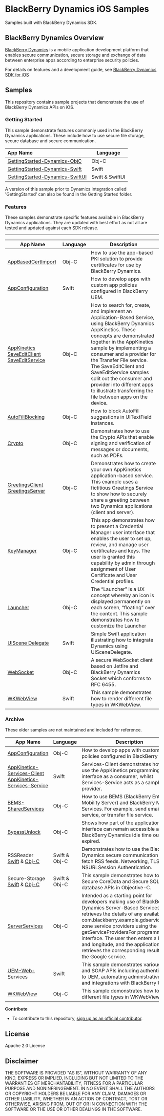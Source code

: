 # BlackBerry Dynamics iOS Samples

Samples built with BlackBerry Dynamics SDK.

## BlackBerry Dynamics Overview

[BlackBerry Dynamics](https://docs.blackberry.com/en/endpoint-management/blackberry-dynamics) is a mobile application development platform that enables secure communication, secure storage and exchange of data between enterprise apps according to enterprise security policies.

For details on features and a development guide, see [BlackBerry Dynamics SDK for iOS](https://docs.blackberry.com/en/development-tools/blackberry-dynamics-sdk-ios/)

## Samples

This repository contains sample projects that demonstrate the use of BlackBerry Dynamics APIs on iOS.

### Getting Started

This sample demonstrate features commonly used in the BlackBerry Dynamics applications. These include how to use secure file storage, secure database and secure communication.

| App Name                                                     | Language        |
| :----------------------------------------------------------- | --------------- |
| [GettingStarted-Dynamics-ObjC](https://github.com/blackberry/BlackBerry-Dynamics-iOS-Samples/tree/master/1-GettingStarted/GettingStarted-Dynamics-ObjC) | Obj-C           |
| [GettingStarted-Dynamics-Swift](https://github.com/blackberry/BlackBerry-Dynamics-iOS-Samples/tree/master/1-GettingStarted/GettingStarted-Dynamics-Swift) | Swift           |
| [GettingStarted-Dynamics-SwiftUI](https://github.com/blackberry/BlackBerry-Dynamics-iOS-Samples/tree/master/1-GettingStarted/GettingStarted-Dynamics-SwiftUI) | Swift & SwiftUI |

A version of this sample prior to Dynamics integration called 'GettingStarted' can also be found in the Getting Started folder.

### Features

These samples demonstrate specific features available in BlackBerry Dynamics applications. They are updated with best effort as not all are tested and updated against each SDK release.

------
| App Name                                                     | Language      | Description                                              |
| ------------------------------------------------------------ | ------------- | ------------------------------------------------------------ |
| [AppBasedCertImport](https://github.com/blackberry/BlackBerry-Dynamics-iOS-Samples/tree/master/2-Features/AppBasedCertImport) | Obj-C | How to use the app-based PKI solution to provide certificates for use by BlackBerry Dynamics. |
| [AppConfiguration](https://github.com/blackberry/BlackBerry-Dynamics-iOS-Samples/tree/master/2-Features/AppConfiguration) | Swift | How to develop apps with custom app policies configured in BlackBerry UEM. |
| [AppKinetics](https://github.com/blackberry/BlackBerry-Dynamics-iOS-Samples/tree/master/2-Features/AppKinetics) [SaveEditClient](https://github.com/blackberry/BlackBerry-Dynamics-iOS-Samples/tree/master/2-Features/AppKinetics-SaveEditClient) [SaveEditService](https://github.com/blackberry/BlackBerry-Dynamics-iOS-Samples/tree/master/2-Features/AppKinetics-SaveEditService)| Obj-C| How to search for, create, and implement an Application-Based Service, using BlackBerry Dynamics AppKinetics. These concepts are demonstrated together in the AppKinetics sample by implementing a consumer and a provider for the Transfer File service. The SaveEditClient and SaveEditService samples split out the consumer and provider into different apps to illustrate transferring the file between apps on the device. |
| [AutoFillBlocking](https://github.com/blackberry/BlackBerry-Dynamics-iOS-Samples/tree/master/2-Features/AutofillBlocking)| Obj-C | How to block AutoFill suggestions in UITextField instances.  |
| [Crypto](https://github.com/blackberry/BlackBerry-Dynamics-iOS-Samples/tree/master/2-Features/Crypto) | Obj-C | Demonstrates how to use the Crypto APIs that enable signing and verification of messages or documents, such as PDFs. |
| [GreetingsClient](https://github.com/blackberry/BlackBerry-Dynamics-iOS-Samples/tree/master/2-Features/GreetingsClient)<br /> [GreetingsServer](https://github.com/blackberry/BlackBerry-Dynamics-iOS-Samples/tree/master/2-Features/GreetingsServer) | Obj-C | Demonstrates how to create your own AppKinetics application-based service. This example uses a fictitious Greetings Service to show how to securely share a greeting between two Dynamics applications (client and server). |
| [KeyManager](https://github.com/blackberry/BlackBerry-Dynamics-iOS-Samples/tree/master/2-Features/KeyManager) | Obj-C | This app demonstrates how to present a Credential Manager user interface that enables the user to set up, review, and manage user certificates and keys. The user is granted this capability by admin through assignment of User Certificate and User Credential profiles. |
| [Launcher](https://github.com/blackberry/BlackBerry-Dynamics-iOS-Samples/tree/master/2-Features/Launcher) | Obj-C | The “Launcher” is a UX concept whereby an icon is displayed permanently on each screen, “floating” over the content. This sample demonstrates how to customize the Launcher |
| [UIScene Delegate](https://github.com/blackberry/BlackBerry-Dynamics-iOS-Samples/tree/master/2-Features/SceneDelegate) | Swift | Simple Swift application illustrating how to integrate Dynamics using UISceneDelegate. |
| [WebSocket](https://github.com/blackberry/BlackBerry-Dynamics-iOS-Samples/tree/master/2-Features/WebSocket) | Obj-C | A secure WebSocket client based on Jetfire and BlackBerry Dynamics Socket which conforms to RFC 6455. |
| [WKWebView](https://github.com/blackberry/BlackBerry-Dynamics-iOS-Samples/tree/master/2-Features/WKWebView) | Swift | This sample demonstrates how to render different file types in WKWebView. |


### Archive

These older samples are not maintained and included for reference.

| App Name                                                     | Language      | Description                                              |
| ------------------------------------------------------------ | ------------- | ------------------------------------------------------------ |
| [AppConfiguration](https://github.com/blackberry/BlackBerry-Dynamics-iOS-Samples/tree/master/3-Archive/AppConfiguration-Swift) | Obj-C | How to develop apps with custom app policies configured in BlackBerry UEM. |
| [AppKinetics-Services-Client](https://github.com/blackberry/BlackBerry-Dynamics-iOS-Samples/tree/master/3-Archive/AppKinetics-ServicesClient) <br>[AppKinetics-Services-Service](https://github.com/blackberry/BlackBerry-Dynamics-iOS-Samples/tree/master/3-Archive/AppKinetics-Services-Service)  | Swift | Services-Client demonstrates how to use the AppKinetics programming interface as a consumer, whilst Services-Service acts as a sample provider.|
| [BEMS-SharedServices](https://github.com/blackberry/BlackBerry-Dynamics-iOS-Samples/tree/master/3-Archive/BEMS-SharedServices) | Obj-C | How to use BEMS (BlackBerry Enterprise Mobility Server) and BlackBerry Mobile Services. For example, send email service, or transfer file service. |
| [BypassUnlock](https://github.com/blackberry/BlackBerry-Dynamics-iOS-Samples/tree/master/3-Archive/BypassUnlock) | Obj-C | Shows how part of the application user interface can remain accessible after the BlackBerry Dynamics idle time out has expired. |
| RSSReader <br />[Swift](https://github.com/blackberry/BlackBerry-Dynamics-iOS-Samples/tree/master/3-Archive/RSSReader) & [Obj-C](https://github.com/blackberry/BlackBerry-Dynamics-iOS-Samples/tree/master/3-Archive/RSSReader-ObjC) | Swift & Obj-C | Demonstrates how to use the BlackBerry Dynamics secure communication APIs to fetch RSS feeds. Networking, TLS, NSURLSession Authentication. |
| Secure-Storage <br />[Swift](https://github.com/blackberry/BlackBerry-Dynamics-iOS-Samples/tree/master/3-Arcive/Secure-Storage) & [Obj-C](https://github.com/blackberry/BlackBerry-Dynamics-iOS-Samples/tree/master/3-Archive/Secure-Storage-ObjC)| Swift & Obj-C| This sample demonstrates how to use Secure CoreData and Secure SQL database APIs in Objective-C. |
| [ServerServices](https://github.com/blackberry/BlackBerry-Dynamics-iOS-Samples/tree/master/3-Archive/ServerServices) | Obj-C | Intended as a starting point for developers making use of BlackBerry Dynamics Server-Based Services. It retrieves the details of any available com.blackberry.example.gdservice.time-zone service providers using the getServiceProvidersFor programming interface. The user then enters a latitude and longitude, and the application retrieves the corresponding results from the Google service. |
| [UEM-Web-Services](https://github.com/blackberry/BlackBerry-Dynamics-iOS-Samples/tree/master/3-Archive/UEM-Web-Services) | Swift | This sample demonstrates various REST and SOAP APIs including authentication to UEM, automating administrative tasks, and integrations with BlackBerry UEM. |
| [WKWebView](https://github.com/blackberry/BlackBerry-Dynamics-iOS-Samples/tree/master/3-Archive/WKWebView-ObjC) | Obj-C | This sample demonstrates how to render different file types in WKWebView. |


**Contribute**

* To contribute to this repository, [sign up as an official contributor](http://blackberry.github.com/howToContribute.html).

## License

Apache 2.0 License

## Disclaimer

THE SOFTWARE IS PROVIDED "AS IS", WITHOUT WARRANTY OF ANY KIND, EXPRESS OR IMPLIED, INCLUDING BUT NOT LIMITED TO THE WARRANTIES OF MERCHANTABILITY, FITNESS FOR A PARTICULAR PURPOSE AND NONINFRINGEMENT. IN NO EVENT SHALL THE AUTHORS OR COPYRIGHT HOLDERS BE LIABLE FOR ANY CLAIM, DAMAGES OR OTHER LIABILITY, WHETHER IN AN ACTION OF CONTRACT, TORT OR OTHERWISE, ARISING FROM, OUT OF OR IN CONNECTION WITH THE SOFTWARE OR THE USE OR OTHER DEALINGS IN THE SOFTWARE.